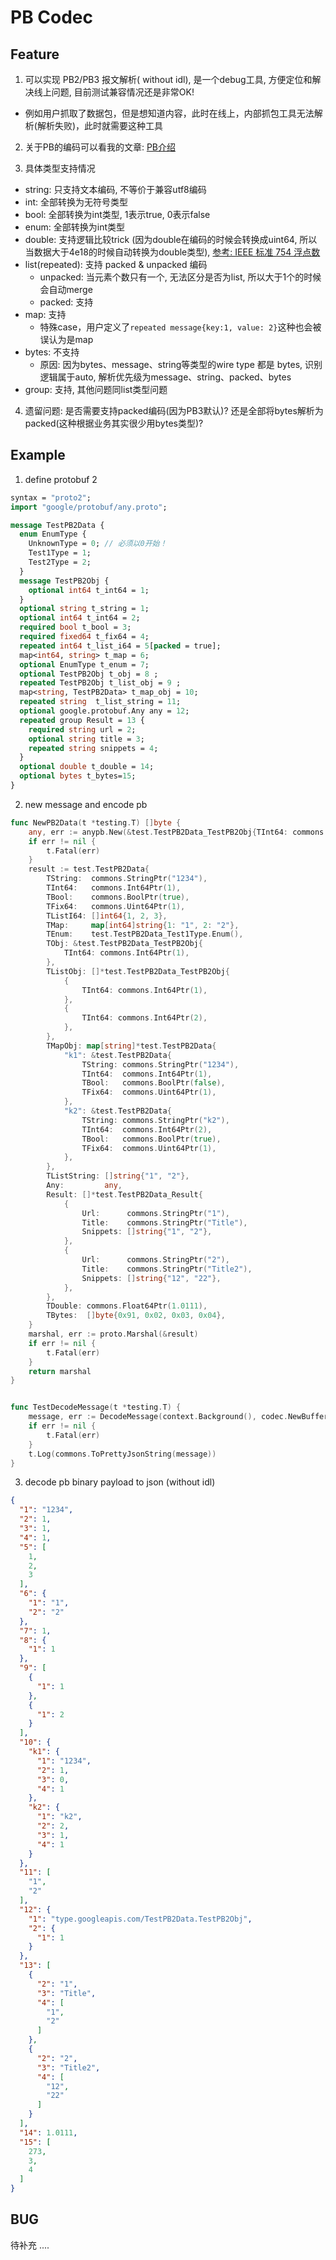 # PB Codec

## Feature

1. 可以实现 PB2/PB3 报文解析( without idl), 是一个debug工具, 方便定位和解决线上问题, 目前测试兼容情况还是非常OK!
- 例如用户抓取了数据包，但是想知道内容，此时在线上，内部抓包工具无法解析(解析失败)，此时就需要这种工具

2. 关于PB的编码可以看我的文章: [PB介绍](https://anthony-dong.github.io/2022/01/16/cc45d69abc6417303d451f43acf099d9/)
   
3. 具体类型支持情况
- string: 只支持文本编码, 不等价于兼容utf8编码
- int: 全部转换为无符号类型
- bool: 全部转换为int类型, 1表示true, 0表示false
- enum: 全部转换为int类型
- double: 支持逻辑比较trick (因为double在编码的时候会转换成uint64, 所以当数据大于4e18的时候自动转换为double类型), [参考: IEEE 标准 754 浮点数](https://en.wikipedia.org/wiki/IEEE_754)
- list(repeated): 支持 packed & unpacked 编码
  - unpacked: 当元素个数只有一个, 无法区分是否为list, 所以大于1个的时候会自动merge
  - packed: 支持
- map: 支持
  - 特殊case，用户定义了`repeated message{key:1, value: 2}`这种也会被误认为是map
- bytes: 不支持
  - 原因: 因为bytes、message、string等类型的wire type 都是 bytes, 识别逻辑属于auto, 解析优先级为message、string、packed、bytes
- group: 支持, 其他问题同list类型问题

4. 遗留问题: 是否需要支持packed编码(因为PB3默认)? 还是全部将bytes解析为 packed(这种根据业务其实很少用bytes类型)?

## Example

1. define protobuf 2
```protobuf
syntax = "proto2";
import "google/protobuf/any.proto";

message TestPB2Data {
  enum EnumType {
    UnknownType = 0; // 必须以0开始！
    Test1Type = 1;
    Test2Type = 2;
  }
  message TestPB2Obj {
    optional int64 t_int64 = 1;
  }
  optional string t_string = 1;
  optional int64 t_int64 = 2;
  required bool t_bool = 3;
  required fixed64 t_fix64 = 4;
  repeated int64 t_list_i64 = 5[packed = true];
  map<int64, string> t_map = 6;
  optional EnumType t_enum = 7;
  optional TestPB2Obj t_obj = 8 ;
  repeated TestPB2Obj t_list_obj = 9 ;
  map<string, TestPB2Data> t_map_obj = 10;
  repeated string  t_list_string = 11;
  optional google.protobuf.Any any = 12;
  repeated group Result = 13 {
    required string url = 2;
    optional string title = 3;
    repeated string snippets = 4;
  }
  optional double t_double = 14;
  optional bytes t_bytes=15;
}
```
2. new message and encode pb

```go
func NewPB2Data(t *testing.T) []byte {
	any, err := anypb.New(&test.TestPB2Data_TestPB2Obj{TInt64: commons.Int64Ptr(1)})
	if err != nil {
		t.Fatal(err)
	}
	result := test.TestPB2Data{
		TString:  commons.StringPtr("1234"),
		TInt64:   commons.Int64Ptr(1),
		TBool:    commons.BoolPtr(true),
		TFix64:   commons.Uint64Ptr(1),
		TListI64: []int64{1, 2, 3},
		TMap:     map[int64]string{1: "1", 2: "2"},
		TEnum:    test.TestPB2Data_Test1Type.Enum(),
		TObj: &test.TestPB2Data_TestPB2Obj{
			TInt64: commons.Int64Ptr(1),
		},
		TListObj: []*test.TestPB2Data_TestPB2Obj{
			{
				TInt64: commons.Int64Ptr(1),
			},
			{
				TInt64: commons.Int64Ptr(2),
			},
		},
		TMapObj: map[string]*test.TestPB2Data{
			"k1": &test.TestPB2Data{
				TString: commons.StringPtr("1234"),
				TInt64:  commons.Int64Ptr(1),
				TBool:   commons.BoolPtr(false),
				TFix64:  commons.Uint64Ptr(1),
			},
			"k2": &test.TestPB2Data{
				TString: commons.StringPtr("k2"),
				TInt64:  commons.Int64Ptr(2),
				TBool:   commons.BoolPtr(true),
				TFix64:  commons.Uint64Ptr(1),
			},
		},
		TListString: []string{"1", "2"},
		Any:         any,
		Result: []*test.TestPB2Data_Result{
			{
				Url:      commons.StringPtr("1"),
				Title:    commons.StringPtr("Title"),
				Snippets: []string{"1", "2"},
			},
			{
				Url:      commons.StringPtr("2"),
				Title:    commons.StringPtr("Title2"),
				Snippets: []string{"12", "22"},
			},
		},
		TDouble: commons.Float64Ptr(1.0111),
		TBytes:  []byte{0x91, 0x02, 0x03, 0x04},
	}
	marshal, err := proto.Marshal(&result)
	if err != nil {
		t.Fatal(err)
	}
	return marshal
}


func TestDecodeMessage(t *testing.T) {
    message, err := DecodeMessage(context.Background(), codec.NewBuffer(NewPB2Data(t)))
    if err != nil {
        t.Fatal(err)
    }
    t.Log(commons.ToPrettyJsonString(message))
}
```


3. decode pb binary payload to json (without idl)
```json
{
  "1": "1234",
  "2": 1,
  "3": 1,
  "4": 1,
  "5": [
    1,
    2,
    3
  ],
  "6": {
    "1": "1",
    "2": "2"
  },
  "7": 1,
  "8": {
    "1": 1
  },
  "9": [
    {
      "1": 1
    },
    {
      "1": 2
    }
  ],
  "10": {
    "k1": {
      "1": "1234",
      "2": 1,
      "3": 0,
      "4": 1
    },
    "k2": {
      "1": "k2",
      "2": 2,
      "3": 1,
      "4": 1
    }
  },
  "11": [
    "1",
    "2"
  ],
  "12": {
    "1": "type.googleapis.com/TestPB2Data.TestPB2Obj",
    "2": {
      "1": 1
    }
  },
  "13": [
    {
      "2": "1",
      "3": "Title",
      "4": [
        "1",
        "2"
      ]
    },
    {
      "2": "2",
      "3": "Title2",
      "4": [
        "12",
        "22"
      ]
    }
  ],
  "14": 1.0111,
  "15": [
    273,
    3,
    4
  ]
}
```

## BUG

待补充 ....
